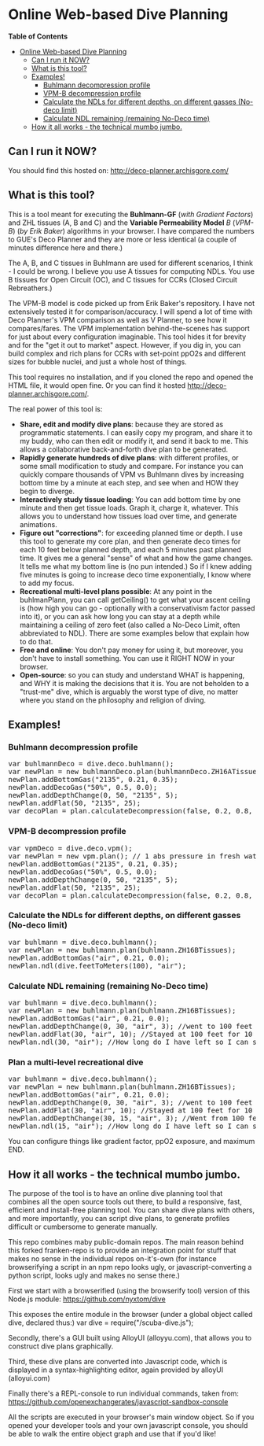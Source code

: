 Online Web-based Dive Planning
========================================================================
<!-- START doctoc generated TOC please keep comment here to allow auto update -->
<!-- DON'T EDIT THIS SECTION, INSTEAD RE-RUN doctoc TO UPDATE -->
**Table of Contents**
- [Online Web-based Dive Planning](#online-web-based-dive-planning)
  - [Can I run it NOW?](#can-i-run-it-now)
  - [What is this tool?](#what-is-this-tool)
  - [Examples!](#examples)
    - [Buhlmann decompression profile](#buhlmann-decompression-profile)
    - [VPM-B decompression profile](#vpm-b-decompression-profile)
    - [Calculate the NDLs for different depths, on different gasses (No-deco limit)](#calculate-the-ndls-for-different-depths-on-different-gasses-no-deco-limit)
    - [Calculate NDL remaining (remaining No-Deco time)](#calculate-ndl-remaining-remaining-no-deco-time)
  - [How it all works - the technical mumbo jumbo.](#how-it-all-works---the-technical-mumbo-jumbo)

<!-- END doctoc generated TOC please keep comment here to allow auto update -->

## Can I run it NOW?
You should find this hosted on: http://deco-planner.archisgore.com/

## What is this tool?
This is a tool meant for executing the **Buhlmann-GF** (*with Gradient Factors*) and ZHL tissues (A, B and C) and the **Variable Permeability Model** *B* (*VPM-B*) (*by Erik Baker*) algorithms in your browser. I have compared the numbers to GUE's Deco Planner and they are more or less identical (a couple of minutes difference here and there.)

The A, B, and C tissues in Buhlmann are used for different scenarios, I think - I could be wrong. I believe you use A tissues for computing NDLs. You use B tissues for Open Circuit (OC), and C tissues for CCRs (Closed Circuit Rebreathers.)

The VPM-B model is code picked up from Erik Baker's repository. I have not extensively tested it for comparison/accuracy. I will spend a lot of time with Deco Planner's VPM comparison as well as V Planner, to see how it compares/fares. The VPM implementation behind-the-scenes has support for just about every configuration imaginable. This tool hides it for brevity and for the "get it out to market" aspect. However, if you dig in, you can build complex and rich plans for CCRs with set-point ppO2s and different sizes for bubble nuclei, and just a whole host of things.

This tool requires no installation, and if you cloned the repo and opened the HTML file, it would open fine. Or you can find it hosted http://deco-planner.archisgore.com/.

The real power of this tool is:
* **Share, edit and modify dive plans**: because they are stored as programmatic statements. I can easily copy my program, and share it to my buddy, who can then edit or modify it, and send it back to me. This allows a collaborative back-and-forth dive plan to be generated.
* **Rapidly generate hundreds of dive plans**: with different profiles, or some small modification to study and compare. For instance you can quickly compare thousands of VPM vs Buhlmann dives by increasing bottom time by a minute at each step, and see when and HOW they begin to diverge.
* **Interactively study tissue loading**: You can add bottom time by one minute and then get tissue loads. Graph it, charge it, whatever. This allows you to understand how tissues load over time, and generate animations.
* **Figure out "corrections"**: for exceeding planned time or depth. I use this tool to generate my core plan, and then generate deco times for each 10 feet below planned depth, and each 5 minutes past planned time. It gives me a general "sense" of what and how the game changes. It tells me what my bottom line is (no pun intended.) So if I knew adding five minutes is going to increase deco time exponentially, I know where to add my focus.
* **Recreational multi-level plans possible**: At any point in the buhlmanPlann, you can call getCeiling() to get what your ascent ceiling is (how high you can go - optionally with a conservativism factor passed into it), or you can ask how long you can stay at a depth while maintaining a ceiling of zero feet (also called a No-Deco Limit, often abbreviated to NDL). There are some examples below that explain how to do that.
* **Free and online**: You don't pay money for using it, but moreover, you don't have to install something. You can use it RIGHT NOW in your browser.
* **Open-source**: so you can study and understand WHAT is happening, and WHY it is making the decisions that it is. You are not beholden to a "trust-me" dive, which is arguably the worst type of dive, no matter where you stand on the philosophy and religion of diving.

## Examples!

### Buhlmann decompression profile
<pre>
var buhlmannDeco = dive.deco.buhlmann();
var newPlan = new buhlmannDeco.plan(buhlmannDeco.ZH16ATissues); // 1 abs pressure in fresh water
newPlan.addBottomGas("2135", 0.21, 0.35);
newPlan.addDecoGas("50%", 0.5, 0.0);
newPlan.addDepthChange(0, 50, "2135", 5);
newPlan.addFlat(50, "2135", 25);
var decoPlan = plan.calculateDecompression(false, 0.2, 0.8, 1.6, 30); //gradientFactorLow = 0.2, gradientFactorHigh=0.8, deco ppO2 = 1.6, and max END allowed: 30 meters.
</pre>

### VPM-B decompression profile

<pre>
var vpmDeco = dive.deco.vpm();
var newPlan = new vpm.plan(); // 1 abs pressure in fresh water
newPlan.addBottomGas("2135", 0.21, 0.35);
newPlan.addDecoGas("50%", 0.5, 0.0);
newPlan.addDepthChange(0, 50, "2135", 5);
newPlan.addFlat(50, "2135", 25);
var decoPlan = plan.calculateDecompression(false, 0.2, 0.8, 1.6, 30); //gradientFactorLow = 0.2, gradientFactorHigh=0.8, deco ppO2 = 1.6, and max END allowed: 30 meters.
</pre>


### Calculate the NDLs for different depths, on different gasses (No-deco limit)
<pre>
var buhlmann = dive.deco.buhlmann();
var newPlan = new buhlmann.plan(buhlmann.ZH16BTissues);
newPlan.addBottomGas("air", 0.21, 0.0);
newPlan.ndl(dive.feetToMeters(100), "air");
</pre>

### Calculate NDL remaining (remaining No-Deco time)
<pre>
var buhlmann = dive.deco.buhlmann();
var newPlan = new buhlmann.plan(buhlmann.ZH16BTissues);
newPlan.addBottomGas("air", 0.21, 0.0);
newPlan.addDepthChange(0, 30, "air", 3); //went to 100 feet from surface in 3 minutes
newPlan.addFlat(30, "air", 10); //Stayed at 100 feet for 10 minutes
newPlan.ndl(30, "air"); //How long do I have left so I can surface without a mandatory deco obligation?
</pre>

### Plan a multi-level recreational dive 
<pre>
var buhlmann = dive.deco.buhlmann();
var newPlan = new buhlmann.plan(buhlmann.ZH16BTissues);
newPlan.addBottomGas("air", 0.21, 0.0);
newPlan.addDepthChange(0, 30, "air", 3); //went to 100 feet from surface in 3 minutes
newPlan.addFlat(30, "air", 10); //Stayed at 100 feet for 10 minutes
newPlan.addDepthChange(30, 15, "air", 3); //Went from 100 feet to 50 feet in 3 minutes
newPlan.ndl(15, "air"); //How long do I have left so I can surface without a mandatory deco obligation?
</pre>

You can configure things like gradient factor, ppO2 exposure, and maximum END.

## How it all works - the technical mumbo jumbo.

The purpose of the tool is to have an online dive planning tool that combines all the open source tools out there, to build a responsive, fast, efficient and install-free planning tool. You can share dive plans with others, and more importantly, you can script dive plans, to generate profiles difficult or cumbersome to generate manually.

This repo combines maby public-domain repos. The main reason behind this forked franken-repo is to provide an integration point for stuff that makes no sense in the individual repos on-it's-own (for instance browserifying a script in an npm repo looks ugly, or javascript-converting a python script, looks ugly and makes no sense there.)

First we start with a browserified (using the browserify tool) version of this Node.js module:
https://github.com/nyxtom/dive

This exposes the entire module in the browser (under a global object called dive, declared thus:)
var dive = require("/scuba-dive.js");

Secondly, there's a GUI built using AlloyUI (alloyyu.com), that allows you to construct dive plans graphically.

Third, these dive plans are converted into Javascript code, which is displayed in a syntax-highlighting editor, again provided by alloyUI (alloyui.com)

Finally there's a REPL-console to run individual commands, taken from: https://github.com/openexchangerates/javascript-sandbox-console

All the scripts are executed in your browser's main window object. So if you opened your developer tools and your own javascript console, you should be able to walk the entire object graph and use that if you'd like!
